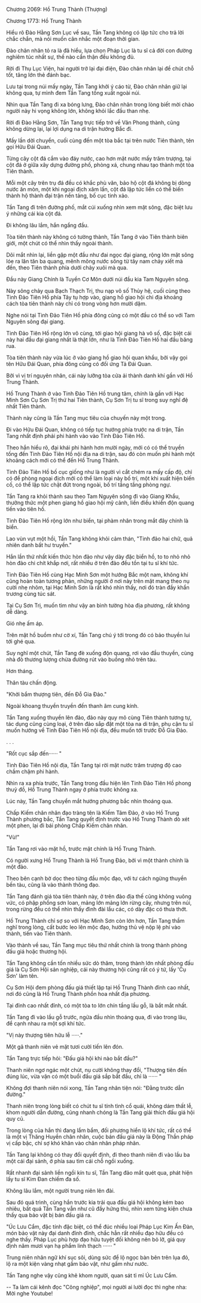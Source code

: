 




Chương 2069: Hồ Trung Thành (Thượng)


Chương 1773: Hồ Trung Thành

Hiểu rõ Đào Hằng Sơn Lục về sau, Tần Tang không có lập tức cho trả lời chắc chắn, mà nói muốn cân nhắc một đoạn thời gian.

Đào chân nhân tỏ ra là đã hiểu, lựa chọn Pháp Lục là tu sĩ cả đời con đường nghiêm túc nhất sự, thế nào cẩn thận đều không đủ.

Rời đi Thụ Lục Viện, hai người trở lại đại điện, Đào chân nhân lại đề chút chỗ tốt, tăng lớn thẻ đánh bạc.

Lưu tại trong núi mấy ngày, Tần Tang khởi ý cáo từ, Đào chân nhân giữ lại không qua, tự mình đem Tần Tang tống xuất ngoài núi.

Nhìn qua Tần Tang đi xa bóng lưng, Đào chân nhân trong lòng biết mời chào người này hi vọng không lớn, không khỏi lắc đầu than nhẹ.

Rời đi Đào Hằng Sơn, Tần Tang trực tiếp trở về Vân Phong thành, cũng không dừng lại, lại lợi dụng na di trận hướng Bắc đi.

Mấy lần dời chuyển, cuối cùng đến một tòa bắc tại trên nước Tiên thành, tên gọi Hữu Đái Quan.

Từng cây cột đá cắm vào đáy nước, cao hơn mặt nước mấy trăm trượng, tại cột đá ở giữa xây dựng đường phố, phòng xá, chung nhau tạo thành một tòa Tiên thành.

Mỗi một cây trên trụ đá đều có khắc phù văn, bảo hộ cột đá không bị dòng nước ăn mòn, một khi ngoại địch xâm lấn, cột đá lập tức liền có thể biến thành hộ thành đại trận nền tảng, bố cục tinh xảo.

Tần Tang đi trên đường phố, mắt cúi xuống nhìn xem mặt sông, đặc biệt lưu ý những cái kia cột đá.

Đi không lâu lắm, hắn ngẩng đầu.

Tòa tiên thành này không có tường thành, Tần Tang ở vào Tiên thành biên giới, một chút có thể nhìn thấy ngoài thành.

Dõi mắt nhìn lại, liền gặp một đầu như đai ngọc đại giang, rộng lớn mặt sông lóe ra lăn tăn ba quang, mênh mông nước sông từ tây nam chảy xiết mà đến, theo Tiên thành phía dưới chảy xuôi mà qua.

Đầu này Giang Chính là Tuyền Cơ Môn dưới núi đầu kia Tam Nguyên sông.

Này sông chảy qua Bạch Thạch Trị, thu nạp vô số Thủy hệ, cuối cùng theo Tinh Đảo Tiên Hồ phía Tây tụ hợp vào, giang hồ giao hội chi địa khoảng cách tòa tiên thành này chỉ có trong vòng hơn mười dặm.

Nghe nói tại Tinh Đảo Tiên Hồ phía đông cũng có một đầu có thể so với Tam Nguyên sông đại giang.

Tinh Đảo Tiên Hồ rộng lớn vô cùng, tới giao hội giang hà vô số, đặc biệt cái này hai đầu đại giang nhất là thật lớn, như là Tinh Đảo Tiên Hồ hai đầu băng rua.

Tòa tiên thành này vừa lúc ở vào giang hồ giao hội quan khẩu, bởi vậy gọi tên Hữu Đái Quan, phía đông cũng có đối ứng Tả Đái Quan.

Bởi vì vị trí nguyên nhân, cái này lưỡng tòa cửa ải thành danh khí gần với Hồ Trung Thành.

Hồ Trung Thành ở vào Tinh Đảo Tiên Hồ trung tâm, chính là gần với Hạc Minh Sơn Cụ Sơn Trị thứ hai Tiên thành, Cụ Sơn Trị tu sĩ trong suy nghĩ đệ nhất Tiên thành.

Thành này cũng là Tần Tang mục tiêu của chuyến này một trong.

Đi vào Hữu Đái Quan, không có tiếp tục hướng phía trước na di trận, Tần Tang nhất định phải phi hành vào vào Tinh Đảo Tiên Hồ.

Theo hắn hiểu rõ, đại khái phi hành hơn mười ngày, mới có có thể truyền tống đến Tinh Đảo Tiên Hồ nội địa na di trận, sau đó còn muốn phi hành một khoảng cách mới có thể đến Hồ Trung Thành.

Tinh Đảo Tiên Hồ bố cục giống như là người vì cắt chém ra mấy cấp độ, chỉ có đề phòng ngoại địch mới có thể làm loại này bố trí, một khi xuất hiện biến cố, có thể lập tức chặt đứt trong ngoài, bố trí tầng tầng phòng ngự.

Tần Tang ra khỏi thành sau theo Tam Nguyên sông đi vào Giang Khẩu, thưởng thức một phen giang hồ giao hội mỹ cảnh, liền điều khiển độn quang tiến vào tiên hồ.

Tinh Đảo Tiên Hồ rộng lớn như biển, tại phàm nhân trong mắt đây chính là biển.

Lao vùn vụt một hồi, Tần Tang không khỏi cảm thán, "Tinh đảo hai chữ, quả nhiên danh bất hư truyền."

Hắn lần thứ nhất kiến thức hòn đảo như vậy dày đặc biển hồ, to to nhỏ nhỏ hòn đảo chi chít khắp nơi, rất nhiều ở trên đảo đều tồn tại tu sĩ khí tức.

Tinh Đảo Tiên Hồ cùng Hạc Minh Sơn một hướng Bắc một nam, không khí cũng hoàn toàn tương phản, những người ở nơi này trên mặt mang theo nụ cười nhẹ nhõm, tại Hạc Minh Sơn là rất khó nhìn thấy, nơi đó tràn đầy khẩn trương cùng túc sát.

Tại Cụ Sơn Trị, muốn tìm như vậy an bình tường hòa địa phương, rất không dễ dàng.

Gió nhẹ ấm áp.

Trên mặt hồ buồm như cờ xí, Tần Tang chú ý tới trong đó có bảo thuyền lui tới ghé qua.

Suy nghĩ một chút, Tần Tang đè xuống độn quang, rơi vào đầu thuyền, cùng nhà đò thương lượng chừa đường rút vào buồng nhỏ trên tàu.

Hơn tháng.

Thân tàu chấn động.

"Khởi bẩm thượng tiên, đến Đỗ Gia Đảo."

Ngoài khoang thuyền truyền đến thanh âm cung kính.

Tần Tang xuống thuyền lên đảo, đảo này quy mô cùng Tiên thành tương tự, tác dụng cũng cùng loại, ở trên đảo sắp đặt một tòa na di trận, phụ cận tu sĩ muốn hướng về Tinh Đảo Tiên Hồ nội địa, đều muốn tới trước Đỗ Gia Đảo.

. . .

"Rốt cục sắp đến······ "

Tinh Đảo Tiên Hồ nội địa, Tần Tang tại rời mặt nước trăm trượng độ cao chầm chậm phi hành.

Nhìn ra xa phía trước, Tần Tang trong đầu hiện lên Tinh Đảo Tiên Hồ phong thuỷ đồ, Hồ Trung Thành ngay ở phía trước không xa.

Lúc này, Tần Tang chuyển mắt hướng phương bắc nhìn thoáng qua.

Chấp Kiếm chân nhân đạo tràng tên là Kiếm Tâm Đảo, ở vào Hồ Trung Thành phương bắc, Tần Tang quyết định trước vào Hồ Trung Thành dò xét một phen, lại đi bái phỏng Chấp Kiếm chân nhân.

"Vù!"

Tần Tang rơi vào mặt hồ, trước mặt chính là Hồ Trung Thành.

Có người xưng Hồ Trung Thành là Hồ Trung Đảo, bởi vì một thành chính là một đảo.

Theo bên cạnh bờ dọc theo từng đầu mộc đạo, với tư cách ngừng thuyền bến tàu, cũng là vào thành thông đạo.

Tần Tang đánh giá tòa tiên thành này, ở trên đảo địa thế cũng không vuông vức, có phập phồng sơn loan, mảng lớn mảng lớn rừng cây, nhưng trên núi, trong rừng đều có thể nhìn thấy đình đài lầu các, có dày đặc có thưa thớt.

Hồ Trung Thành chỉ sợ so với Hạc Minh Sơn còn lớn hơn, Tần Tang thầm nghĩ trong lòng, cất bước leo lên mộc đạo, hướng thủ vệ nộp lệ phí vào thành, tiến vào Tiên thành.

Vào thành về sau, Tần Tang mục tiêu thứ nhất chính là trong thành phòng đấu giá hoặc thương hội.

Tần Tang không cần tốn nhiều sức dò thăm, trong thành lớn nhất phòng đấu giá là Cụ Sơn Hội sản nghiệp, cái này thương hội cũng rất có ý tứ, lấy 'Cụ Sơn' làm tên.

Cụ Sơn Hội đem phòng đấu giá thiết lập tại Hồ Trung Thành đỉnh cao nhất, nơi đó cũng là Hồ Trung Thành phồn hoa nhất địa phương.

Tại đỉnh cao nhất đỉnh, có một tòa to lớn chín tầng lầu gỗ, là bắt mắt nhất.

Tần Tang đi vào lầu gỗ trước, ngửa đầu nhìn thoáng qua, đi vào trong lâu, để cạnh nhau ra một sợi khí tức.

"Vị này thượng tiên hữu lễ ·····."

Một gã thanh niên vẻ mặt tươi cười tiến lên đón.

Tần Tang trực tiếp hỏi: "Đấu giá hội khi nào bắt đầu?"

Thanh niên ngơ ngác một chút, nụ cười không thay đổi, "Thượng tiên đến đúng lúc, vừa vặn có một buổi đấu giá sắp bắt đầu, chỉ là ······ "

Không đợi thanh niên nói xong, Tần Tang nhân tiện nói: "Đằng trước dẫn đường."

Thanh niên trong lòng biết có chút tu sĩ tính tình cổ quái, không dám thất lễ, khom người dẫn đường, cũng nhanh chóng là Tần Tang giải thích đấu giá hội quy củ.

Trong lòng của hắn thì đang lẩm bẩm, đối phương hiển lộ khí tức, rất có thể là một vị Thăng Huyền chân nhân, cuộc bán đấu giá này là Động Thần pháp vị cấp bậc, chỉ sợ khó khăn vào chân nhân pháp nhãn.

Tần Tang lại không có thay đổi quyết định, đi theo thanh niên đi vào lầu ba một cái đại sảnh, ở phía sau tìm cái chỗ ngồi xuống.

Rất nhanh đại sảnh liền ngồi kín tu sĩ, Tần Tang đảo mắt quét qua, phát hiện lấy tu sĩ Kim Đan chiếm đa số.

Không lâu lắm, một người trung niên lên đài.

Sau đó quá trình, cùng hắn trước kia trải qua đấu giá hội không kém bao nhiêu, bất quá Tần Tang vẫn như cũ đầy hứng thú, nhìn xem từng kiện chưa thấy qua bảo vật bị bán đấu giá ra.

"Úc Lưu Cẩm, đặc tính đặc biệt, có thể đúc nhiều loại Pháp Lục Kim Ấn Đàn, món bảo vật này đại danh đỉnh đỉnh, chắc hẳn rất nhiều đạo hữu đều có nghe thấy. Pháp Lục phù hợp đạo hữu tuyệt đối không nên bỏ lỡ, giá quy định năm mươi vạn hạ phẩm linh thạch ······ "

Trung niên nhân ngữ khí sục sôi, dùng sức để lộ ngọc bàn bên trên lụa đỏ, lộ ra một kiện vàng nhạt gấm bảo vật, như gấm như nước.

Tần Tang nghe vậy cũng khẽ khom người, quan sát tỉ mỉ Úc Lưu Cẩm.

--
Ta làm cái kênh đọc "Công nghiệp", mọi người ai lười đọc thì nghe nha: Mời nghe Youtube!




